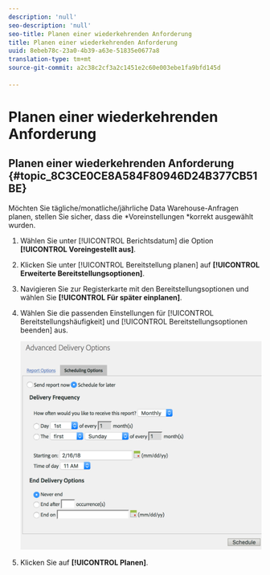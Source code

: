 ```yaml
---
description: 'null'
seo-description: 'null'
seo-title: Planen einer wiederkehrenden Anforderung
title: Planen einer wiederkehrenden Anforderung
uuid: 8ebeb78c-23a0-4b39-a63e-51835e0677a8
translation-type: tm+mt
source-git-commit: a2c38c2cf3a2c1451e2c60e003ebe1fa9bfd145d

---
```



# Planen einer wiederkehrenden Anforderung

## Planen einer wiederkehrenden Anforderung {#topic_8C3CE0CE8A584F80946D24B377CB51BE}

Möchten Sie tägliche/monatliche/jährliche Data Warehouse-Anfragen planen, stellen Sie sicher, dass die *Voreinstellungen *korrekt ausgewählt wurden.

1. Wählen Sie unter [!UICONTROL Berichtsdatum] die Option **[!UICONTROL Voreingestellt aus]**.

1. Klicken Sie unter [!UICONTROL Bereitstellung planen] auf **[!UICONTROL Erweiterte Bereitstellungsoptionen]**.

1. Navigieren Sie zur Registerkarte mit den Bereitstellungsoptionen und wählen Sie **[!UICONTROL Für später einplanen]**.
1. Wählen Sie die passenden Einstellungen für [!UICONTROL Bereitstellungshäufigkeit] und [!UICONTROL Bereitstellungsoptionen beenden] aus.

   ![](assets/dw_schedule.png)

1. Klicken Sie auf **[!UICONTROL Planen]**.

